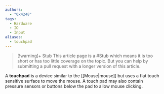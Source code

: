 ```yaml
---
authors: 
  - "0x4248"
tags:
  - Hardware
  - IO
  - Input
aliases:
  - touchpad
---
```

> [!warning]+ Stub
> This article page is a #Stub which means it is too short or has too little coverage on the topic. But you can help by submitting a pull request with a longer version of this article.

A **touchpad** is a device similar to the [[Mouse|mouse]] but uses a flat touch sensitive surface to move the mouse. A touch pad may also contain pressure sensors or buttons below the pad to allow mouse clicking.